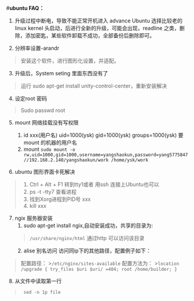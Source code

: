 #**ubuntu FAQ：**

1. 升级过程中断电，导致不能正常开机进入 advance Ubuntu 选择比较老的linux kernel 头启动，后进行全新的升级，可能会出现，readline 之类，删除，添加密匙，某些软件卸载不成功，全部备份后删除即可。

2. 分辨率设置-arandr
>安装这个软件，进行图形化设置，并适配。

3. 升级后，System seting 里面东西没有了
>运行 sudo apt-get install unity-control-center，重新安装解决
4. 设定root 密码
 >Sudo passwd root

5. mount 网络挂载没有写权限
	1. id xxx(用户名)
		uid=1000(ysk) gid=1000(ysk) groups=1000(ysk)
		要mount 的机器的用户名
	2. mount
```sudo mount -o rw,uid=1000,gid=1000,username=yangshaokun,password=yang5775847  //192.168.2.140/yangshaokun/work /home/ysk/work ```

6. ubuntu 图形界面卡死解决
>1.  Ctrl + Alt + F1 转到tty1或者 用ssh 连接上Ubuntu也可以
>2.  ps -t -tty7 查看进程
>3.  找到Xorg进程到PID号 xxx
>4.  kill xxx

7. ngix 服务器安装
	1. sudo apt-get install ngix,自动安装成功，共享的目录为:
	>```/usr/share/nginx/html```
	通过http 可以访问该目录
	2. alise 别名访问
	访问同ip下的其他路径，配置例子如下：
>	配置路径：
	>```/etc/nginx/sites-available```
>	配置方法为：
	>```location /upgrade {
                try_files $uri $uri/ =404;
                root /home/builder;
        }```

8. 从文件中读取第一行
  >``` sed -n 1p file```
